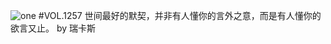 ![one](http://image.wufazhuce.com/FuBAkVBlHAx7PmiqQZg5ErXQSU8u)
#VOL.1257
世间最好的默契，并非有人懂你的言外之意，而是有人懂你的欲言又止。 by 瑞卡斯